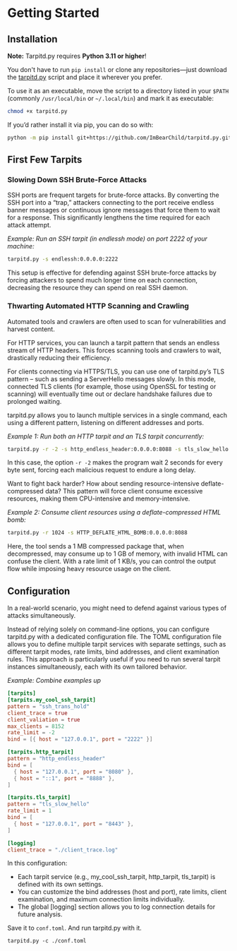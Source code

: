 # Getting Started

## Installation

**Note:** Tarpitd.py requires **Python 3.11 or higher**!

You don't have to run `pip install` or clone any repositories—just download the [tarpitd.py](https://github.com/ImBearChild/tarpitd.py/raw/main/src/tarpitd.py) script and place it wherever you prefer.

To use it as an executable, move the script to a directory listed in your `$PATH` (commonly `/usr/local/bin` or `~/.local/bin`) and mark it as executable:

```bash
chmod +x tarpitd.py
```

If you’d rather install it via pip, you can do so with:

```bash
python -m pip install git+https://github.com/ImBearChild/tarpitd.py.git@main
```

## First Few Tarpits

### Slowing Down SSH Brute-Force Attacks

SSH ports are frequent targets for brute-force attacks. By converting the SSH port into a “trap,” attackers connecting to the port receive endless banner messages or continuous ignore messages that force them to wait for a response. This significantly lengthens the time required for each attack attempt.

*Example: Run an SSH tarpit (in endlessh mode) on port 2222 of your machine:*

```bash
tarpitd.py -s endlessh:0.0.0.0:2222
```

This setup is effective for defending against SSH brute-force attacks by forcing attackers to spend much longer time on each connection, decreasing the resource they can spend on real SSH daemon.

### Thwarting Automated HTTP Scanning and Crawling

Automated tools and crawlers are often used to scan for vulnerabilities and harvest content. 

For HTTP services, you can launch a tarpit pattern that sends an endless stream of HTTP headers. This forces scanning tools and crawlers to wait, drastically reducing their efficiency. 

For clients connecting via HTTPS/TLS, you can use one of tarpitd.py’s TLS pattern – such as sending a ServerHello messages slowly. In this mode, connected TLS clients (for example, those using OpenSSL for testing or scanning) will eventually time out or declare handshake failures due to prolonged waiting.

tarpitd.py allows you to launch multiple services in a single command, each using a different pattern, listening on different addresses and ports.

*Example 1: Run both an HTTP tarpit and an TLS tarpit concurrently:*

```bash
tarpitd.py -r -2 -s http_endless_header:0.0.0.0:8088 -s tls_slow_hello:127.0.0.1:8443
```

In this case, the option `-r -2` makes the program wait 2 seconds for every byte sent, forcing each malicious request to endure a long delay.

Want to fight back harder? How about sending resource-intensive deflate-compressed data? This pattern will force client consume excessive resources, making them CPU-intensive and memory-intensive.

*Example 2: Consume client resources using a deflate-compressed HTML bomb:*

```bash
tarpitd.py -r 1024 -s HTTP_DEFLATE_HTML_BOMB:0.0.0.0:8088
```

Here, the tool sends a 1 MB compressed package that, when decompressed, may consume up to 1 GB of memory, with invalid HTML can confuse the client. With a rate limit of 1 KB/s, you can control the output flow while imposing heavy resource usage on the client.

## Configuration

In a real-world scenario, you might need to defend against various types of attacks simultaneously. 

Instead of relying solely on command-line options, you can configure tarpitd.py with a dedicated configuration file. The TOML configuration file allows you to define multiple tarpit services with separate settings, such as different tarpit modes, rate limits, bind addresses, and client examination rules. This approach is particularly useful if you need to run several tarpit instances simultaneously, each with its own tailored behavior.

*Example: Combine examples up*

```toml
[tarpits]
[tarpits.my_cool_ssh_tarpit]
pattern = "ssh_trans_hold"
client_trace = true
client_valiation = true
max_clients = 8152
rate_limit = -2
bind = [{ host = "127.0.0.1", port = "2222" }]

[tarpits.http_tarpit]
pattern = "http_endless_header"
bind = [
  { host = "127.0.0.1", port = "8080" },
  { host = "::1", port = "8888" },
]

[tarpits.tls_tarpit]
pattern = "tls_slow_hello"
rate_limit = 1
bind = [
  { host = "127.0.0.1", port = "8443" },
]

[logging]
client_trace = "./client_trace.log"
```

In this configuration:

* Each tarpit service (e.g., my_cool_ssh_tarpit, http_tarpit, tls_tarpit) is defined with its own settings.
* You can customize the bind addresses (host and port), rate limits, client examination, and maximum connection limits individually.
* The global [logging] section allows you to log connection details for future analysis.

Save it to `conf.toml`. And run tarpitd.py with it. 

```
tarpitd.py -c ./conf.toml
```
